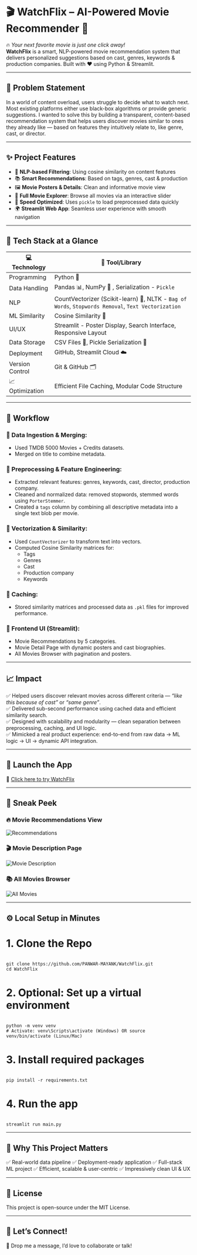 # 🎬 WatchFlix – AI-Powered Movie Recommender 🍿

🔥 *Your next favorite movie is just one click away!*  
**WatchFlix** is a smart, NLP-powered movie recommendation system that delivers personalized suggestions based on cast, genres, keywords & production companies. Built with ❤️ using Python & Streamlit.

---

## 🎯 Problem Statement

In a world of content overload, users struggle to decide what to watch next. Most existing platforms either use black-box algorithms or provide generic suggestions. I wanted to solve this by building a transparent, content-based recommendation system that helps users discover movies similar to ones they already like — based on features they intuitively relate to, like genre, cast, or director.



---

## ✨ Project Features

- 🧠 **NLP-based Filtering**: Using cosine similarity on content features
- 📚 **Smart Recommendations**: Based on tags, genres, cast & production
- 🖼️ **Movie Posters & Details**: Clean and informative movie view
- 🧾 **Full Movie Explorer**: Browse all movies via an interactive slider
- 💾 **Speed Optimized**: Uses `pickle` to load preprocessed data quickly
- 🌍 **Streamlit Web App**: Seamless user experience with smooth navigation

---

## 🔧 Tech Stack at a Glance


| 💻 **Technology** | 🔧 **Tool/Library**                     |
|------------------|-----------------------------------------|
| Programming      | Python 🐍                                |
| Data Handling    | Pandas 📊, NumPy 🔢 , Serialization - `Pickle`                      |
| NLP              | CountVectorizer (Scikit-learn) 🧠, NLTK - `Bag of Words`, `Stopwords Removal`, `Text Vectorization`           |
| ML Similarity    | Cosine Similarity 🔁                     |
| UI/UX            | Streamlit - Poster Display, Search Interface, Responsive Layout                             |
| Data Storage     | CSV Files 📂, Pickle Serialization 🥒     |
| Deployment       | GitHub, Streamlit Cloud ☁️                       |
| Version Control  | Git & GitHub 🗂️                          |
| 📈 Optimization        | Efficient File Caching, Modular Code Structure                                       |


---

## 🔄 Workflow

### 🔹 Data Ingestion & Merging:
- Used TMDB 5000 Movies + Credits datasets.
- Merged on title to combine metadata.

### 🔹 Preprocessing & Feature Engineering:
- Extracted relevant features: genres, keywords, cast, director, production company.
- Cleaned and normalized data: removed stopwords, stemmed words using `PorterStemmer`.
- Created a `tags` column by combining all descriptive metadata into a single text blob per movie.

### 🔹 Vectorization & Similarity:
- Used `CountVectorizer` to transform text into vectors.
- Computed Cosine Similarity matrices for:
  - Tags  
  - Genres  
  - Cast  
  - Production company  
  - Keywords  

### 🔹 Caching:
- Stored similarity matrices and processed data as `.pkl` files for improved performance.

### 🔹 Frontend UI (Streamlit):
- Movie Recommendations by 5 categories.
- Movie Detail Page with dynamic posters and cast biographies.
- All Movies Browser with pagination and posters.

---

## 📈 Impact

✅ Helped users discover relevant movies across different criteria — *“like this because of cast”* or *“same genre”*.  
✅ Delivered sub-second performance using cached data and efficient similarity search.  
✅ Designed with scalability and modularity — clean separation between preprocessing, caching, and UI logic.  
✅ Mimicked a real product experience: end-to-end from raw data → ML logic → UI → dynamic API integration.


---

## 🚀 Launch the App

🔗 [Click here to try WatchFlix](https://watchflix.streamlit.app/)  

---

## 📸 Sneak Peek

### 🔥 Movie Recommendations View
![Recommendations](https://github.com/PANWAR-MAYANK/WatchFlix/blob/master/Images/Recommender.PNG)

### 🎬 Movie Description Page
![Movie Description](https://github.com/PANWAR-MAYANK/WatchFlix/blob/master/Images/Description.PNG)

### 📚 All Movies Browser
![All Movies](https://github.com/PANWAR-MAYANK/WatchFlix/blob/master/Images/Browse.PNG)


---

## ⚙️ Local Setup in Minutes

# 1. Clone the Repo
```

git clone https://github.com/PANWAR-MAYANK/WatchFlix.git
cd WatchFlix
```


# 2. Optional: Set up a virtual environment
```

python -m venv venv
# Activate: venv\Scripts\activate (Windows) OR source venv/bin/activate (Linux/Mac)
```


# 3. Install required packages
```

pip install -r requirements.txt
```


# 4. Run the app
```

streamlit run main.py
```

---

## 💼 Why This Project Matters

✅ Real-world data pipeline
✅ Deployment-ready application
✅ Full-stack ML project
✅ Efficient, scalable & user-centric
✅ Impressively clean UI & UX

---

## 📃 License

This project is open-source under the MIT License.

---

## 🙌 Let’s Connect!

📧 Drop me a message, I’d love to collaborate or talk!


